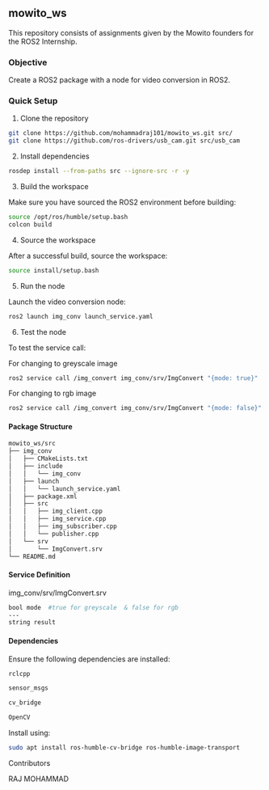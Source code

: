 ## mowito_ws

This repository consists of assignments given by the Mowito founders for the ROS2 Internship.

### Objective

Create a ROS2 package with a node for video conversion in ROS2.

### Quick Setup

1. Clone the repository
```sh
git clone https://github.com/mohammadraj101/mowito_ws.git src/
git clone https://github.com/ros-drivers/usb_cam.git src/usb_cam
```
2. Install dependencies
```sh
rosdep install --from-paths src --ignore-src -r -y
```
3. Build the workspace

Make sure you have sourced the ROS2 environment before building:

```sh
source /opt/ros/humble/setup.bash
colcon build 
```
4. Source the workspace

After a successful build, source the workspace:
```sh
source install/setup.bash
```
5. Run the node

Launch the video conversion node:
```sh
ros2 launch img_conv launch_service.yaml
```
6. Test the node

To test the service call:

For changing to greyscale image
```sh
ros2 service call /img_convert img_conv/srv/ImgConvert "{mode: true}"
```
For changing to rgb image
```sh
ros2 service call /img_convert img_conv/srv/ImgConvert "{mode: false}"
```
#### Package Structure
```sh
mowito_ws/src
├── img_conv
│   ├── CMakeLists.txt
│   ├── include
│   │   └── img_conv
│   ├── launch
│   │   └── launch_service.yaml
│   ├── package.xml
│   ├── src
│   │   ├── img_client.cpp
│   │   ├── img_service.cpp
│   │   ├── img_subscriber.cpp
│   │   └── publisher.cpp
│   └── srv
│       └── ImgConvert.srv
└── README.md
```
#### Service Definition

img_conv/srv/ImgConvert.srv
```sh
bool mode  #true for greyscale  & false for rgb
---
string result
```
#### Dependencies

Ensure the following dependencies are installed:
```sh
rclcpp

sensor_msgs

cv_bridge

OpenCV
```
Install using:
```sh
sudo apt install ros-humble-cv-bridge ros-humble-image-transport
```
Contributors

RAJ MOHAMMAD



